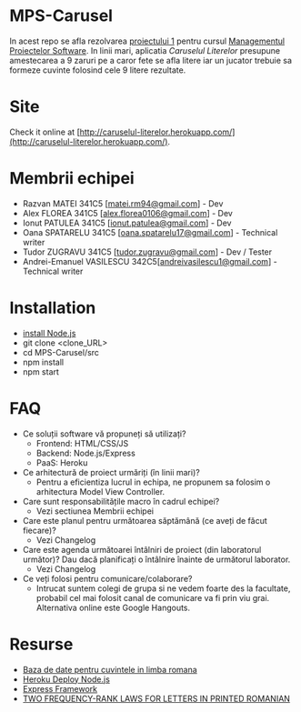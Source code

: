 # MPS-Carusel

In acest repo se afla rezolvarea [proiectului 1](http://elf.cs.pub.ro/mps/wiki/proiect/proiect-1) pentru cursul [Managementul Proiectelor Software](http://elf.cs.pub.ro/mps/wiki/). In linii mari, aplicatia *Caruselul Literelor* presupune amestecarea a 9 zaruri pe a caror fete se afla litere iar un jucator trebuie sa formeze cuvinte folosind cele 9 litere rezultate.


# Site
Check it online at [http://caruselul-literelor.herokuapp.com/](http://caruselul-literelor.herokuapp.com/).


# Membrii echipei
  * Razvan MATEI 341C5 [matei.rm94@gmail.com] - Dev
  * Alex FLOREA 341C5 [alex.florea0106@gmail.com] - Dev
  * Ionut PATULEA 341C5 [ionut.patulea@gmail.com] - Dev
  * Oana SPATARELU 341C5 [oana.spatarelu17@gmail.com] - Technical writer
  * Tudor ZUGRAVU 341C5 [tudor.zugravu@gmail.com] - Dev / Tester
  * Andrei-Emanuel VASILESCU 342C5[andreivasilescu1@gmail.com] - Technical writer


# Installation
  * [install Node.js](http://www.tutorialspoint.com/nodejs/nodejs_environment_setup.htm)
  * git clone <clone_URL>
  * cd MPS-Carusel/src
  * npm install
  * npm start


# FAQ
  * Ce soluții software vă propuneți să utilizați?
    * Frontend: HTML/CSS/JS
    * Backend: Node.js/Express
    * PaaS: Heroku
  * Ce arhitectură de proiect urmăriți (în linii mari)?
    * Pentru a eficientiza lucrul in echipa, ne propunem sa folosim o arhitectura Model View Controller.
  * Care sunt responsabilitățile macro în cadrul echipei?
    * Vezi sectiunea Membrii echipei
  * Care este planul pentru următoarea săptămână (ce aveți de făcut fiecare)?
    * Vezi Changelog
  * Care este agenda următoarei întâlniri de proiect (din laboratorul următor)? Dau dacă planificați o întâlnire înainte de următorul laborator.
    * Vezi Changelog
  * Ce veți folosi pentru comunicare/colaborare?
    * Intrucat suntem colegi de grupa si ne vedem foarte des la facultate, probabil cel mai folosit canal de comunicare va fi prin viu grai. Alternativa online este Google Hangouts.


# Resurse
  * [Baza de date pentru cuvintele in limba romana](https://dexonline.ro/scrabble)
  * [Heroku Deploy Node.js](https://devcenter.heroku.com/articles/deploying-nodejs)
  * [Express Framework](http://www.tutorialspoint.com/nodejs/nodejs_express_framework.htm)
  * [TWO FREQUENCY-RANK LAWS FOR LETTERS IN PRINTED ROMANIAN](http://www.sepln.org/revistaSEPLN/revista/26/vlad.pdf)
